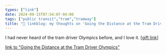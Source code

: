 ```yaml
---
types: ["link"]
date: 2024-09-15T07:54:07-04:00
tags: ["public transit","tram","tramway"]
title: "🔗 linkblog: my thoughts on 'Going the Distance at the Tram Driver Olympics'"
---
```

I had never heard of the tram driver Olympics before, and I love it. [[gift link](https://www.nytimes.com/2024/09/15/world/europe/tramdriver-competition-frankfurt-tram.html?unlocked_article_code=1.K04.221Z.pq9wvY1hNfne&smid=url-share)]

[link to "Going the Distance at the Tram Driver Olympics"](https://www.nytimes.com/2024/09/15/world/europe/tramdriver-competition-frankfurt-tram.html)
